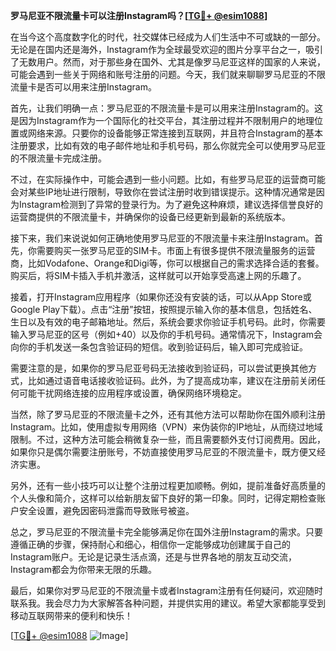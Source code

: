 **罗马尼亚不限流量卡可以注册Instagram吗？[[TG💪+ @esim1088](https://t.me/s/esim1088)]**

在当今这个高度数字化的时代，社交媒体已经成为人们生活中不可或缺的一部分。无论是在国内还是海外，Instagram作为全球最受欢迎的图片分享平台之一，吸引了无数用户。然而，对于那些身在国外、尤其是像罗马尼亚这样的国家的人来说，可能会遇到一些关于网络和账号注册的问题。今天，我们就来聊聊罗马尼亚的不限流量卡是否可以用来注册Instagram。

首先，让我们明确一点：罗马尼亚的不限流量卡是可以用来注册Instagram的。这是因为Instagram作为一个国际化的社交平台，其注册过程并不限制用户的地理位置或网络来源。只要你的设备能够正常连接到互联网，并且符合Instagram的基本注册要求，比如有效的电子邮件地址和手机号码，那么你就完全可以使用罗马尼亚的不限流量卡完成注册。

不过，在实际操作中，可能会遇到一些小问题。比如，有些罗马尼亚的运营商可能会对某些IP地址进行限制，导致你在尝试注册时收到错误提示。这种情况通常是因为Instagram检测到了异常的登录行为。为了避免这种麻烦，建议选择信誉良好的运营商提供的不限流量卡，并确保你的设备已经更新到最新的系统版本。

接下来，我们来说说如何正确地使用罗马尼亚的不限流量卡来注册Instagram。首先，你需要购买一张罗马尼亚的SIM卡。市面上有很多提供不限流量服务的运营商，比如Vodafone、Orange和Digi等，你可以根据自己的需求选择合适的套餐。购买后，将SIM卡插入手机并激活，这样就可以开始享受高速上网的乐趣了。

接着，打开Instagram应用程序（如果你还没有安装的话，可以从App Store或Google Play下载）。点击“注册”按钮，按照提示输入你的基本信息，包括姓名、生日以及有效的电子邮箱地址。然后，系统会要求你验证手机号码。此时，你需要输入罗马尼亚的区号（例如+40）以及你的手机号码。通常情况下，Instagram会向你的手机发送一条包含验证码的短信。收到验证码后，输入即可完成验证。

需要注意的是，如果你的罗马尼亚号码无法接收到验证码，可以尝试更换其他方式，比如通过语音电话接收验证码。此外，为了提高成功率，建议在注册前关闭任何可能干扰网络连接的应用程序或设置，确保网络环境稳定。

当然，除了罗马尼亚的不限流量卡之外，还有其他方法可以帮助你在国外顺利注册Instagram。比如，使用虚拟专用网络（VPN）来伪装你的IP地址，从而绕过地域限制。不过，这种方法可能会稍微复杂一些，而且需要额外支付订阅费用。因此，如果你只是偶尔需要注册账号，不妨直接使用罗马尼亚的不限流量卡，既方便又经济实惠。

另外，还有一些小技巧可以让整个注册过程更加顺畅。例如，提前准备好高质量的个人头像和简介，这样可以给新朋友留下良好的第一印象。同时，记得定期检查账户安全设置，避免因密码泄露而导致账号被盗。

总之，罗马尼亚的不限流量卡完全能够满足你在国外注册Instagram的需求。只要遵循正确的步骤，保持耐心和细心，相信你一定能够成功创建属于自己的Instagram账户。无论是记录生活点滴，还是与世界各地的朋友互动交流，Instagram都会为你带来无限的乐趣。

最后，如果你对罗马尼亚的不限流量卡或者Instagram注册有任何疑问，欢迎随时联系我。我会尽力为大家解答各种问题，并提供实用的建议。希望大家都能享受到移动互联网带来的便利和快乐！

[[TG💪+ @esim1088](https://t.me/s/esim1088) ![Image](https://i.postimg.cc/4NQfJmqS/Snipaste-2025-05-13-00-14-12.png)]